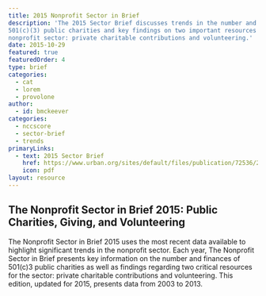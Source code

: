 ```yaml
---
title: 2015 Nonprofit Sector in Brief
description: 'The 2015 Sector Brief discusses trends in the number and finances of 
501(c)(3) public charities and key findings on two important resources for the
nonprofit sector: private charitable contributions and volunteering.'  
date: 2015-10-29
featured: true
featuredOrder: 4
type: brief
categories:
  - cat
  - lorem
  - provolone
author:
  - id: bmckeever
categories:
  - nccscore
  - sector-brief
  - trends
primaryLinks:
  - text: 2015 Sector Brief
    href: https://www.urban.org/sites/default/files/publication/72536/2000497-The-Nonprofit-Sector-in-Brief-2015-Public-Charities-Giving-and-Volunteering.pdf
    icon: pdf
layout: resource
---
```



## The Nonprofit Sector in Brief 2015: Public Charities, Giving, and Volunteering

The Nonprofit Sector in Brief 2015 uses the most recent data available to highlight significant trends in the nonprofit sector. Each year, The Nonprofit Sector in Brief presents key information on the number and finances of 501(c)3 public charities as well as findings regarding two critical resources for the sector: private charitable contributions and volunteering. This edition, updated for 2015, presents data from 2003 to 2013.
